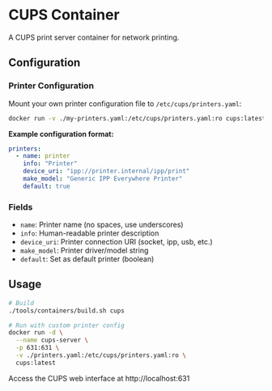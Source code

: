 # CUPS Container

A CUPS print server container for network printing.

## Configuration

### Printer Configuration

Mount your own printer configuration file to `/etc/cups/printers.yaml`:

```bash
docker run -v ./my-printers.yaml:/etc/cups/printers.yaml:ro cups:latest
```

**Example configuration format:**

```yaml
printers:
  - name: printer
    info: "Printer"
    device_uri: "ipp://printer.internal/ipp/print"
    make_model: "Generic IPP Everywhere Printer"
    default: true
```

### Fields

- `name`: Printer name (no spaces, use underscores)
- `info`: Human-readable printer description
- `device_uri`: Printer connection URI (socket, ipp, usb, etc.)
- `make_model`: Printer driver/model string
- `default`: Set as default printer (boolean)

## Usage

```bash
# Build
./tools/containers/build.sh cups

# Run with custom printer config
docker run -d \
  --name cups-server \
  -p 631:631 \
  -v ./printers.yaml:/etc/cups/printers.yaml:ro \
  cups:latest
```

Access the CUPS web interface at http://localhost:631